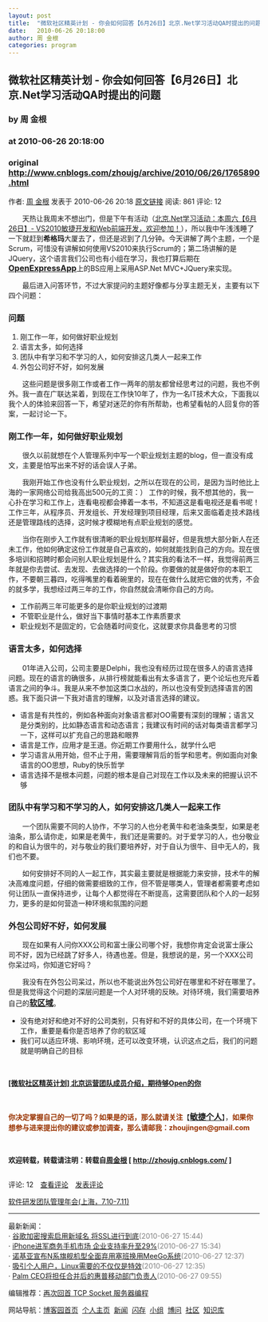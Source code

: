 ```yaml
---
layout: post
title:  "微软社区精英计划 - 你会如何回答【6月26日】北京.Net学习活动QA时提出的问题"
date:   2010-06-26 20:18:00
author: 周 金根
categories: program
---
```


## 微软社区精英计划 - 你会如何回答【6月26日】北京.Net学习活动QA时提出的问题
### by 周 金根
### at 2010-06-26 20:18:00
### original <http://www.cnblogs.com/zhoujg/archive/2010/06/26/1765890.html>

<p><a href="http://www.cnblogs.com/zhoujg/"><img src="http://pic.cnblogs.com/face/u14032.jpg" alt="" border="0"></a><br>作者: <a href="http://www.cnblogs.com/zhoujg/">周 金根</a> 发表于 2010-06-26 20:18 <a href="http://www.cnblogs.com/zhoujg/archive/2010/06/26/1765890.html">原文链接</a> 阅读: 861 评论: 12</p><p>　　天热让我周末不想出门，但是下午有活动（<a href="http://www.cnblogs.com/zhoujg/archive/2010/06/22/1762933.html">北京.Net学习活动：本周六【6月26日】- VS2010敏捷开发和Web前端开发，欢迎参加！</a>），所以我中午浅浅睡了一下就赶到<b>希格玛</b>大厦去了，但还是迟到了几分钟。今天讲解了两个主题，一个是Scrum，可惜没有讲解如何使用VS2010来执行Scrum的；第二场讲解的是JQuery，这个语言我们公司也有小组在学习，我也打算后期在<span style="font-size:12pt"><b><a href="http://openexpressapp.codeplex.com/">OpenExpressApp</a></b></span>上的BS应用上采用ASP.Net MVC+JQuery来实现。</p>
<p>　　最后进入问答环节，不过大家提问的主题好像都与分享主题无关，主要有以下四个问题：</p>
<h3>问题</h3>
<ol>
<li>刚工作一年，如何做好职业规划</li>
<li>语言太多，如何选择</li>
<li>团队中有学习和不学习的人，如何安排这几类人一起来工作</li>
<li>外包公司好不好，如何发展</li>
</ol>
<p>　　这些问题是很多刚工作或者工作一两年的朋友都曾经思考过的问题，我也不例外。我一直在广联达呆着，到现在工作快10年了，作为一名IT技术大众，下面我以我个人的体验来回答一下，希望对迷茫的你有所帮助，也希望看帖的人回复你的答案，一起讨论一下。</p>
<h3>刚工作一年，如何做好职业规划</h3>
<p>　　很久以前就想在个人管理系列中写一个职业规划主题的blog，但一直没有成文，主要是怕写出来不好的话会误人子弟。</p>
<p>　　我刚开始工作也没有什么职业规划，之所以在现在的公司，是因为当时他比上海的一家网络公司给我高出500元的工资：） 工作的时候，我不想其他的，我一心扑在学习和工作上，连看电视都会捧着一本书，不知道这是看电视还是看书呢！工作三年，从程序员、开发组长、开发经理到项目经理，后来又面临着走技术路线还是管理路线的选择，这时候才模糊地有点职业规划的感觉。</p>
<p>　　当你在刚步入工作就有很清晰的职业规划那样最好，但是我想大部分新人在还未工作，他如何确定这份工作就是自己喜欢的，如何就能找到自己的方向。现在很多培训和招聘时都会问别人职业规划是什么？其实我的看法不一样，我觉得前两三年就是你去尝试、去发现、去做选择的一个阶段。你要做的就是做好你的本职工作，不要朝三暮四，吃得嘴里的看着碗里的，现在在做什么就把它做的优秀，不会的就多学，我想经过两三年的工作，你自然就会清晰你自己的方向。</p>
<ul>
<li>工作前两三年可能更多的是你职业规划的过渡期</li>
<li>不管职业是什么，做好当下事情时基本工作素质要求</li>
<li>职业规划不是固定的，它会随着时间变化，这就要求你具备思考的习惯</li>
</ul>
<h3>语言太多，如何选择</h3>
<p>　　01年进入公司，公司主要是Delphi，我也没有经历过现在很多人的语言选择问题。现在的语言的确很多，从排行榜就能看出有太多语言了，更个论坛也充斥着语言之间的争斗。我是从来不参加这类口水战的，所以也没有受到选择语言的困惑。我下面只讲一下我对语言的理解，以及对语言选择的建议。</p>
<ul>
<li>语言是有共性的，例如各种面向对象语言都对OO需要有深刻的理解；语言又是分类别的，比如静态语言和动态语言；我建议有时间的话对每类语言都学习一下，这样可以扩充自己的思路和眼界</li>
<li>语言是工作，应用才是王道。你近期工作要用什么，就学什么吧</li>
<li>学习语言从用开始，但不止于用，需要理解背后的哲学和思考。例如面向对象语言的OO思想，Ruby的快乐哲学</li>
<li>语言选择不是根本问题，问题的根本是自己对现在工作以及未来的把握认识不够</li>
</ul>
<h3>团队中有学习和不学习的人，如何安排这几类人一起来工作</h3>
<p>　　一个团队需要不同的人协作，不学习的人也分老黄牛和老油条类型，如果是老油条，那么请你走，如果是老黄牛，我们还是需要的。对于爱学习的人，也分敬业的和自认为很牛的，对与敬业的我们要培养好，对于自认为很牛、目中无人的，我们也不要。</p>
<p>　　如何安排好不同的人一起工作，其实最主要就是根据能力来安排，技术牛的解决高难度问题，仔细的做需要细致的工作，但不管是哪类人，管理者都需要考虑如何让团队一直保持进步，让每个人都觉得在不断提高，这需要团队和个人的一起努力，更多的是如何营造一种环境和氛围的问题</p>
<h3>外包公司好不好，如何发展</h3>
<ul>
</ul>
<p>　　现在如果有人问你XXX公司和富士康公司哪个好，我想你肯定会说富士康公司不好，因为已经跳了好多人，待遇也差。但是，我想说的是，另一个XXX公司你呆过吗，你知道它好吗？　　</p>
<p>　　我没有在外包公司呆过，所以也不能说出外包公司好在哪里和不好在哪里了。但是我觉得这个问题的深层问题是一个人对环境的反映。对待环境，我们需要培养自己的<a href="http://www.cnblogs.com/zhoujg/archive/2009/12/27/1633031.html"><span style="font-size:12pt"><b>软区域</b></span></a>。</p>
<ul>
<li>没有绝对好和绝对不好的公司类别，只有好和不好的具体公司，在一个环境下工作，重要是看你是否培养了你的软区域</li>
<li>我们可以适应环境、影响环境，还可以改变环境，认识这点之后，我们的问题就是明确自己的目标</li>
</ul>
<p><a href="http://www.cnblogs.com/zhoujg/archive/2010/03/29/1699113.html"><br></a></p>
<p><b><a href="http://www.cnblogs.com/zhoujg/archive/2010/03/29/1699113.html">[微软社区精英计划] 北京运营团队成员介绍，期待够Open的你</a></b></p>
<p> </p>
<p><b><span style="color:#993300">你</span></b><b><span style="color:#993300">决定掌握自己的一切了</span></b><b><span style="color:#993300">吗？如果是的话，那么就请关注</span></b>【<span style="font-size:12pt"><b><a href="http://agileperson.codeplex.com/">敏捷个人</a></b></span>】，<b><span style="color:#993300">如果你想参与进来提出你的建议或参加调查，那么请邮我：zhoujingen@gmail.com</span></b></p>
<p> </p>
<p><b>欢迎转载，转载请注明：转载自</b><b><a href="http://zhoujg.cnblogs.com/">周金根</a> [ <a href="http://zhoujg.cnblogs.com/">http://zhoujg.cnblogs.com/</a> ]</b></p><img src="http://www.cnblogs.com/zhoujg/aggbug/1765890.html?type=1" width="1" height="1" alt=""><p>评论: 12　<a href="http://www.cnblogs.com/zhoujg/archive/2010/06/26/1765890.html#pagedcomment">查看评论</a>　<a href="http://www.cnblogs.com/zhoujg/archive/2010/06/26/1765890.html#commentform">发表评论</a></p><p><a href="http://a4.yeshj.com/rd/35451/">软件研发团队管理年会(上海，7.10-7.11)</a></p><hr><p>最新新闻：<br>· <a href="http://news.cnblogs.com/n/67041/">谷歌加密搜索启用新域名 将SSL进行到底</a><span style="color:gray">(2010-06-27 15:44)</span><br>· <a href="http://news.cnblogs.com/n/67040/">iPhone进军商务手机市场 企业支持率升至29%</a><span style="color:gray">(2010-06-27 15:34)</span><br>· <a href="http://news.cnblogs.com/n/67038/">诺基亚宣布N系旗舰机型全面弃用塞班换用MeeGo系统</a><span style="color:gray">(2010-06-27 12:37)</span><br>· <a href="http://news.cnblogs.com/n/67037/">吸引个人用户，Linux需要的不仅仅是特效</a><span style="color:gray">(2010-06-27 12:35)</span><br>· <a href="http://news.cnblogs.com/n/67034/">Palm CEO将担任合并后的惠普移动部门负责人</a><span style="color:gray">(2010-06-27 09:55)</span><br></p><p>编辑推荐：<a href="http://www.cnblogs.com/zc22/archive/2010/06/27/1766007.html">再次回首 TCP Socket 服务器编程</a><br></p><p>网站导航：<a href="http://www.cnblogs.com">博客园首页</a>  <a href="http://home.cnblogs.com/">个人主页</a>  <a href="http://news.cnblogs.com">新闻</a>  <a href="http://home.cnblogs.com/ing/">闪存</a>  <a href="http://home.cnblogs.com/group/">小组</a>  <a href="http://space.cnblogs.com/q/">博问</a>  <a href="http://space.cnblogs.com">社区</a>  <a href="http://kb.cnblogs.com">知识库</a></p>